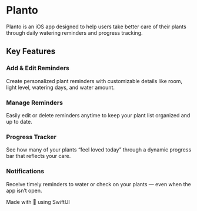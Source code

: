 # Planto

Planto is an iOS app designed to help users take better care of their plants through daily watering reminders and progress tracking.

## Key Features

### Add & Edit Reminders
Create personalized plant reminders with customizable details like room, light level, watering days, and water amount.

### Manage Reminders
Easily edit or delete reminders anytime to keep your plant list organized and up to date.

### Progress Tracker
See how many of your plants “feel loved today” through a dynamic progress bar that reflects your care.

### Notifications
Receive timely reminders to water or check on your plants — even when the app isn’t open.



Made with 💚 using SwiftUI
